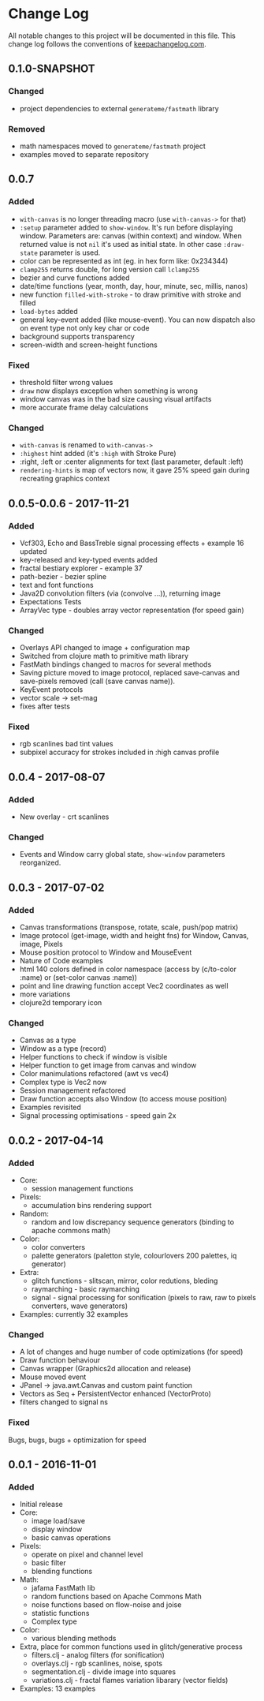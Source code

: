 # Change Log
All notable changes to this project will be documented in this file. This change log follows the conventions of [keepachangelog.com](http://keepachangelog.com/).

## 0.1.0-SNAPSHOT

### Changed

- project dependencies to external `generateme/fastmath` library

### Removed

- math namespaces moved to `generateme/fastmath` project
- examples moved to separate repository

## 0.0.7

### Added

- `with-canvas` is no longer threading macro (use `with-canvas->` for that)
- `:setup` parameter added to `show-window`. It's run before displaying window. Parameters are: canvas (within context) and window. When returned value is not `nil` it's used as initial state. In other case `:draw-state` parameter is used.
- color can be represented as int (eg. in hex form like: 0x234344)
- `clamp255` returns double, for long version call `lclamp255`
- bezier and curve functions added
- date/time functions (year, month, day, hour, minute, sec, millis, nanos)
- new function `filled-with-stroke` - to draw primitive with stroke and filled
- `load-bytes` added
- general key-event added (like mouse-event). You can now dispatch also on event type not only key char or code
- background supports transparency
- screen-width and screen-height functions

### Fixed

- threshold filter wrong values
- `draw` now displays exception when something is wrong
- window canvas was in the bad size causing visual artifacts
- more accurate frame delay calculations

### Changed

- `with-canvas` is renamed to `with-canvas->`
- `:highest` hint added (it's `:high` with Stroke Pure)
- :right, :left or :center alignments for text (last parameter, default :left)
- `rendering-hints` is map of vectors now, it gave 25% speed gain during recreating graphics context

## 0.0.5-0.0.6 - 2017-11-21

### Added

- Vcf303, Echo and BassTreble signal processing effects + example 16 updated
- key-released and key-typed events added
- fractal bestiary explorer - example 37
- path-bezier - bezier spline
- text and font functions
- Java2D convolution filters (via (convolve ...)), returning image
- Expectations Tests
- ArrayVec type - doubles array vector representation (for speed gain)

### Changed

- Overlays API changed to image + configuration map
- Switched from clojure math to primitive math library
- FastMath bindings changed to macros for several methods
- Saving picture moved to image protocol, replaced save-canvas and save-pixels removed (call (save canvas name)).
- KeyEvent protocols
- vector scale -> set-mag
- fixes after tests

### Fixed

- rgb scanlines bad tint values
- subpixel accuracy for strokes included in :high canvas profile

## 0.0.4 - 2017-08-07

### Added

- New overlay - crt scanlines

### Changed

- Events and Window carry global state, `show-window` parameters reorganized.

## 0.0.3 - 2017-07-02
### Added

- Canvas transformations (transpose, rotate, scale, push/pop matrix)
- Image protocol (get-image, width and height fns) for Window, Canvas, image, Pixels
- Mouse position protocol to Window and MouseEvent
- Nature of Code examples
- html 140 colors defined in color namespace (access by (c/to-color :name) or (set-color canvas :name))
- point and line drawing function accept Vec2 coordinates as well
- more variations
- clojure2d temporary icon

### Changed

- Canvas as a type
- Window as a type (record)
- Helper functions to check if window is visible
- Helper function to get image from canvas and window
- Color manimulations refactored (awt vs vec4)
- Complex type is Vec2 now
- Session management refactored
- Draw function accepts also Window (to access mouse position)
- Examples revisited
- Signal processing optimisations - speed gain 2x

## 0.0.2 - 2017-04-14
### Added
- Core:
	- session management functions
- Pixels:
	- accumulation bins rendering support
- Random:
	- random and low discrepancy sequence generators (binding to apache commons math)
- Color:
	- color converters
	- palette generators (paletton style, colourlovers 200 palettes, iq generator)
- Extra:
	- glitch functions - slitscan, mirror, color redutions, bleding
	- raymarching - basic raymarching
	- signal - signal processing for sonification (pixels to raw, raw to pixels converters, wave generators)
- Examples: currently 32 examples

### Changed

- A lot of changes and huge number of code optimizations (for speed)
- Draw function behaviour
- Canvas wrapper (Graphics2d allocation and release)
- Mouse moved event
- JPanel -> java.awt.Canvas and custom paint function
- Vectors as Seq + PersistentVector enhanced (VectorProto)
- filters changed to signal ns

### Fixed

Bugs, bugs, bugs + optimization for speed

## 0.0.1 - 2016-11-01
### Added
- Initial release
- Core:
	- image load/save
	- display window
	- basic canvas operations
- Pixels:
	- operate on pixel and channel level
	- basic filter
	- blending functions
- Math:
	- jafama FastMath lib
	- random functions based on Apache Commons Math
	- noise functions based on flow-noise and joise
	- statistic functions
	- Complex type
- Color:
	- various blending methods
- Extra, place for common functions used in glitch/generative process
	- filters.clj - analog filters (for sonification)
	- overlays.clj - rgb scanlines, noise, spots
	- segmentation.clj - divide image into squares
	- variations.clj - fractal flames variation libarary (vector fields)
- Examples: 13 examples
